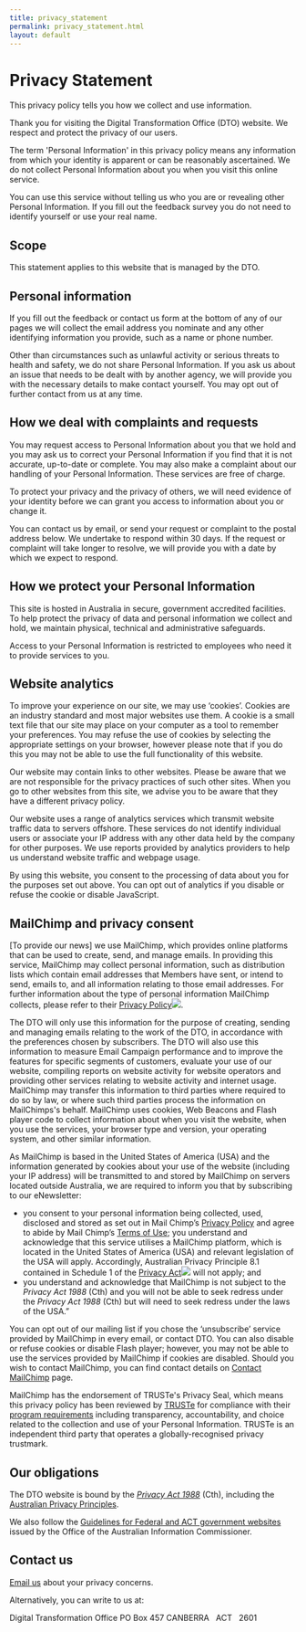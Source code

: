 ```yaml
---
title: privacy_statement
permalink: privacy_statement.html
layout: default
---
```

Privacy Statement
=================

This privacy policy tells you how we collect and use information.

Thank you for visiting the Digital Transformation Office (DTO) website. We respect and protect the privacy of our users. 

The term 'Personal Information' in this privacy policy means any information from which your identity is apparent or can be reasonably ascertained. We do not collect Personal Information about you when you visit this online service.

You can use this service without telling us who you are or revealing other Personal Information. If you fill out the feedback survey you do not need to identify yourself or use your real name.

Scope
-----

This statement applies to this website that is managed by the DTO.

Personal information
--------------------

If you fill out the feedback or contact us form at the bottom of any of our pages we will collect the email address you nominate and any other identifying information you provide, such as a name or phone number.

Other than circumstances such as unlawful activity or serious threats to health and safety, we do not share Personal Information. If you ask us about an issue that needs to be dealt with by another agency, we will provide you with the necessary details to make contact yourself. You may opt out of further contact from us at any time.

How we deal with complaints and requests
----------------------------------------

You may request access to Personal Information about you that we hold and you may ask us to correct your Personal Information if you find that it is not accurate, up-to-date or complete. You may also make a complaint about our handling of your Personal Information. These services are free of charge.

To protect your privacy and the privacy of others, we will need evidence of your identity before we can grant you access to information about you or change it.

You can contact us by email, or send your request or complaint to the postal address below. We undertake to respond within 30 days. If the request or complaint will take longer to resolve, we will provide you with a date by which we expect to respond.

How we protect your Personal Information
----------------------------------------

This site is hosted in Australia in secure, government accredited facilities. To help protect the privacy of data and personal information we collect and hold, we maintain physical, technical and administrative safeguards.

Access to your Personal Information is restricted to employees who need it to provide services to you.

Website analytics
-----------------

To improve your experience on our site, we may use ‘cookies’. Cookies are an industry standard and most major websites use them. A cookie is a small text file that our site may place on your computer as a tool to remember your preferences. You may refuse the use of cookies by selecting the appropriate settings on your browser, however please note that if you do this you may not be able to use the full functionality of this website.

Our website may contain links to other websites. Please be aware that we are not responsible for the privacy practices of such other sites. When you go to other websites from this site, we advise you to be aware that they have a different privacy policy.

Our website uses a range of analytics services which transmit website traffic data to servers offshore. These services do not identify individual users or associate your IP address with any other data held by the company for other purposes. We use reports provided by analytics providers to help us understand website traffic and webpage usage.

By using this website, you consent to the processing of data about you for the purposes set out above. You can opt out of analytics if you disable or refuse the cookie or disable JavaScript.

MailChimp and privacy consent
-----------------------------

[To provide our news] we use MailChimp, which provides online platforms that can be used to create, send, and manage emails. In providing this service, MailChimp may collect personal information, such as distribution lists which contain email addresses that Members have sent, or intend to send, emails to, and all information relating to those email addresses. For further information about the type of personal information MailChimp collects, please refer to their [Privacy Policy![](https://www.questacon.edu.au/sites/all/themes/questacon/images/external.png)](http://mailchimp.com/legal/privacy/ "undefined  (This is a link to an external site. By following this link you will be leaving the Questacon website.)").

The DTO will only use this information for the purpose of creating, sending and managing emails relating to the work of the DTO, in accordance with the preferences chosen by subscribers. The DTO will also use this information to measure Email Campaign performance and to improve the features for specific segments of customers, evaluate your use of our website, compiling reports on website activity for website operators and providing other services relating to website activity and internet usage. MailChimp may transfer this information to third parties where required to do so by law, or where such third parties process the information on MailChimps's behalf. MailChimp uses cookies, Web Beacons and Flash player code to collect information about when you visit the website, when you use the services, your browser type and version, your operating system, and other similar information.

As MailChimp is based in the United States of America (USA) and the information generated by cookies about your use of the website (including your IP address) will be transmitted to and stored by MailChimp on servers located outside Australia, we are required to inform you that by subscribing to our eNewsletter:

-   you consent to your personal information being collected, used, disclosed and stored as set out in Mail Chimp’s [Privacy Policy](http://mailchimp.com/legal/privacy/) and agree to abide by Mail Chimp’s [Terms of Use](http://mailchimp.com/legal/terms/ "undefined  (This is a link to an external site. By following this link you will be leaving the Questacon website.)"); you understand and acknowledge that this service utilises a MailChimp platform, which is located in the United States of America (USA) and relevant legislation of the USA will apply. Accordingly, Australian Privacy Principle 8.1 contained in Schedule 1 of the [Privacy Act![](https://www.questacon.edu.au/sites/all/themes/questacon/images/external.png)](http://www.oaic.gov.au/privacy/privacy-act/the-privacy-act "undefined  (This is a link to an external site. By following this link you will be leaving the Questacon website.)") will not apply; and
-   you understand and acknowledge that MailChimp is not subject to the *Privacy Act 1988* (Cth) and you will not be able to seek redress under the *Privacy Act 1988* (Cth) but will need to seek redress under the laws of the USA.”

You can opt out of our mailing list if you chose the ‘unsubscribe’ service provided by MailChimp in every email, or contact DTO. You can also disable or refuse cookies or disable Flash player; however, you may not be able to use the services provided by MailChimp if cookies are disabled. Should you wish to contact MailChimp, you can find contact details on [Contact MailChimp](http://mailchimp.com/contact/ "undefined  (This is a link to an external site. By following this link you will be leaving the Questacon website.)") page.

MailChimp has the endorsement of TRUSTe's Privacy Seal, which means this privacy policy has been reviewed by [TRUSTe](http://www.truste.com/ "undefined  (This is a link to an external site. By following this link you will be leaving the Questacon website.)") for compliance with their [program requirements](http://www.truste.com/privacy-program-requirements/ "undefined  (This is a link to an external site. By following this link you will be leaving the Questacon website.)") including transparency, accountability, and choice related to the collection and use of your Personal Information. TRUSTe is an independent third party that operates a globally-recognised privacy trustmark.

Our obligations
---------------

The DTO website is bound by the *[Privacy Act 1988](http://www.comlaw.gov.au/Series/C2004A03712)* (Cth), including the [Australian Privacy Principles](http://\\internal\dfs\group\Project%20Office\eGovernment\Work%20Streams\Standards\02%20Digital%20Design%20Guide\ALPHA%20Content\Standards\Australian%20Privacy%20Principles).

We also follow the [Guidelines for Federal and ACT government websites](http://www.oaic.gov.au/privacy/privacy-resources/privacy-guides/guidelines-for-federal-and-act-government-websites) issued by the Office of the Australian Information Commissioner.

Contact us
----------

[Email us](foi_act_and_information_publication_scheme.md) about your privacy concerns.

Alternatively, you can write to us at:

Digital Transformation Office
PO Box 457
CANBERRA   ACT   2601

 

 


